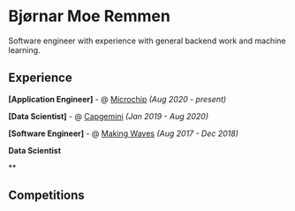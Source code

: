# Bjørnar Moe Remmen

Software engineer with experience with general backend work and machine learning. 

## Experience

**\[Application Engineer\]** - @ [Microchip](https://www.capgemini.com/no-no/) _(Aug 2020 - present)_

**\[Data Scientist\]** - @ [Capgemini](https://www.capgemini.com/no-no/) _(Jan 2019 - Aug 2020)_

**\[Software Engineer\]** - @ [Making Waves](https://www.makingwaves.com/) _(Aug 2017 - Dec 2018)_



**Data Scientist**

**



## Competitions

